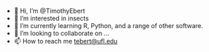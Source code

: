 - 👋 Hi, I’m @TimothyEbert
- 👀 I’m interested in insects
- 🌱 I’m currently learning R, Python, and a range of other software. 
- 💞️ I’m looking to collaborate on ...
- 📫 How to reach me tebert@ufl.edu

<!---
TimothyEbert/TimothyEbert is a ✨ special ✨ repository because its `README.md` (this file) appears on your GitHub profile.
You can click the Preview link to take a look at your changes.
--->
